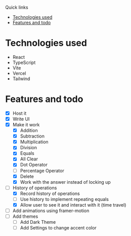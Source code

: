 Quick links

- [Technologies used](#technologies-used)
- [Features and todo](#features-and-todo)

# Technologies used

- React
- TypeScript
- Vite
- Vercel
- Tailwind

# Features and todo

- [x] Host it
- [x] Write UI
- [x] Make it work
  - [x] Addition
  - [x] Subtraction
  - [x] Multiplication
  - [x] Division
  - [x] Equals
  - [x] All Clear
  - [x] Dot Operator
  - [ ] Percentage Operator
  - [x] Delete
  - [x] Work with the answer instead of locking up
- [ ] History of operations
  - [x] Record history of operations
  - [ ] Use history to implement repeating equals
  - [x] Allow user to see it and interact with it (time travel)
- [ ] Add animations using framer-motion
- [ ] Add themes
  - [ ] Add Dark Theme
  - [ ] Add Settings to change accent color
